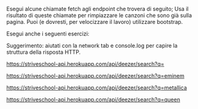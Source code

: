 Esegui alcune chiamate fetch agli endpoint che trovera di seguito; Usa il risultato di queste chiamate per rimpiazzare le canzoni che sono già sulla pagina. Puoi (e dovresti, per velocizzare il lavoro) utilizzare bootstrap.

Esegui anche i seguenti esercizi:

<!--* 1. Aggiungi un pulsante 'crea lista'. Al click, mostra tutti i TITOLI degli album sulla pagina. -->

<!--* 2. EXTRA - falli apparire in un modale di bootstrap. -->

Suggerimento: aiutati con la network tab e console.log per capire la struttura della risposta HTTP.

<!--! ENDPOINT DA UTILIZZARE -->

https://striveschool-api.herokuapp.com/api/deezer/search?q=

<!--! ESEMPI -->

https://striveschool-api.herokuapp.com/api/deezer/search?q=eminem

https://striveschool-api.herokuapp.com/api/deezer/search?q=metallica

https://striveschool-api.herokuapp.com/api/deezer/search?q=queen
